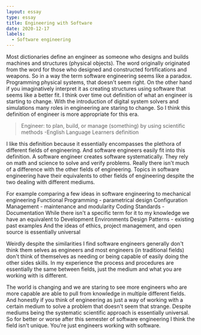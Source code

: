 ```yaml
---
layout: essay
type: essay
title: Engineering with Software
date: 2020-12-17
labels:
  - Software engineering
---
```


Most dictionaries define an engineer as someone who designs and builds machines and structures (physical objects). The word originally originated from the word for those who designed and constructed fortifications and weapons. So in a way the term software engineering seems like a paradox. Programming physical systems, that doesn't seem right. On the other hand if you imaginatively interpret it as creating structures using software that seems like a better fit. I think over time out definition of what an engineer is starting to change. With the introduction of digital system solvers and simulations many roles in engineering are staring to change. So I think this definition of engineer is more appropriate for this era.
> Engineer: to plan, build, or manage (something) by using scientific methods
-English Language Learners definition

I like this definition because it essentially encompasses the plethora of different fields of engineering. And software engineers easily fit into this definition. A software engineer creates software systematically. They rely on math and science to solve and verify problems. Really there isn't much of a difference with the other fields of engineering. Topics in software engineering have their equivalents to other fields of engineering despite the two dealing with different mediums.

For example comparing a few ideas in software engineering to mechanical engineering
Functional Programming - parametrical design
Configuration Management - maintenance and modularity
Coding Standards - Documentation
While there isn't a specific term for it to my knowledge we have an equivalent to Development Environments
Design Patterns - existing past examples
And the ideas of ethics, project management, and open source is essentially universal

Weirdly despite the similarities I find software engineers generally don't think them selves as engineers and most engineers (in traditional fields) don't think of themselves as needing or being capable of easily doing the other sides skills. In my experience the process and procedures are essentially the same between fields, just the medium and what you are working with is different.

The world is changing and we are staring to see more engineers who are more capable are able to pull from knowledge in multiple different fields. And honestly if you think of engineering as just a way of working with a certain medium to solve a problem that doesn't seem that strange. Despite mediums being the systematic scientific approach is essentially universal. So for better or worse after this semester of software engineering I think the field isn't unique. You're just engineers working with software.

